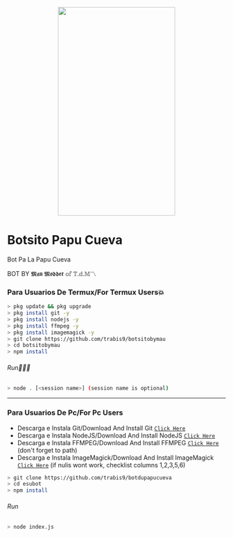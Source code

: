 <p align="center">
<img src="https://media4.giphy.com/media/IbekjrW43xz0XNtpe0/giphy.gif?cid=ecf05e47ga6kdb5istlfdrad9yuw3rz2bv6l29lha8glz35y&rid=giphy.gif&ct=g" width="270" height="480"/>
</p>

# Botsito Papu Cueva
Bot Pa La Papu Cueva

BOT BY 𝕸𝖆𝖚 𝕸𝖔𝖉𝖉𝖊𝖗 𝕠𝕗 𝕋.𝕕.𝕄〽️

### Para Usuarios De Termux/For Termux Users💥
```bash
> pkg update && pkg upgrade
> pkg install git -y
> pkg install nodejs -y
> pkg install ffmpeg -y
> pkg install imagemagick -y
> git clone https://github.com/trabis9/botsitobymau
> cd botsitobymau
> npm install
```
###### Run🏃🏻‍♂️
```bash
> node . [<session name>] (session name is optional)
```

---------

### Para Usuarios De Pc/For Pc Users
* Descarga e Instala Git/Download And Install Git [`Click Here`](https://git-scm.com/downloads) <br>
* Descarga e Instala NodeJS/Download And Install NodeJS [`Click Here`](https://nodejs.org/en/download) <br>
* Descarga e Instala FFMPEG/Download And Install FFMPEG [`Click Here`](https://ffmpeg.org/download.html) (don't forget to path) 
* Descarga e Instala ImageMagick/Download And Install ImageMagick [`Click Here`](https://imagemagick.org/script/download.php) (if nulis wont work,  checklist columns 1,2,3,5,6) 
```bash
> git clone https://github.com/trabis9/botdupapucueva
> cd esubot
> npm install
```
###### Run
```bash
> node index.js
```
